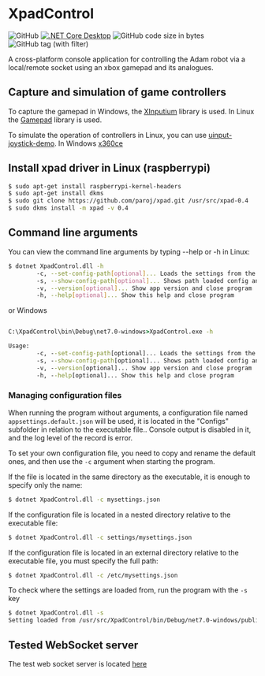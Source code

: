 # XpadControl

![GitHub](https://img.shields.io/github/license/Adam-Software/XpadControl) [![.NET Core Desktop](https://github.com/Adam-Software/XpadControl/actions/workflows/dotnet-desktop.yml/badge.svg)](https://github.com/Adam-Software/XpadControl/actions/workflows/dotnet-desktop.yml) ![GitHub code size in bytes](https://img.shields.io/github/languages/code-size/Adam-Software/XpadControl) ![GitHub tag (with filter)](https://img.shields.io/github/v/tag/Adam-Software/XpadControl)




A cross-platform console application  for controlling the Adam robot via a local/remote socket using an xbox gamepad and its analogues.

## Capture and simulation of game controllers

To capture the gamepad in Windows, the [XInputium](https://github.com/AderitoSilva/XInputium) library is used. In Linux the [Gamepad](https://github.com/nahueltaibo/gamepad) library is used.

To simulate the operation of controllers in Linux, you can use [uinput-joystick-demo](https://github.com/GrantEdwards/uinput-joystick-demo). In Windows [x360ce](https://github.com/x360ce/x360ce)

## Install xpad driver in Linux (raspberrypi)

```bash
$ sudo apt-get install raspberrypi-kernel-headers
$ sudo apt-get install dkms 
$ sudo git clone https://github.com/paroj/xpad.git /usr/src/xpad-0.4
$ sudo dkms install -m xpad -v 0.4
```

## Command line arguments

You can view the command line arguments by typing --help or -h in Linux:

```bash
$ dotnet XpadControl.dll -h
        -c, --set-config-path[optional]... Loads the settings from the specified configuration file path and runs the program
        -s, --show-config-path[optional]... Shows path loaded config and close program
        -v, --version[optional]... Show app version and close program
        -h, --help[optional]... Show this help and close program
```

or Windows

```cmd

C:\XpadControl\bin\Debug\net7.0-windows>XpadControl.exe -h

Usage:
        -c, --set-config-path[optional]... Loads the settings from the specified configuration file path and runs the program
        -s, --show-config-path[optional]... Shows path loaded config and close program
        -v, --version[optional]... Show app version and close program
        -h, --help[optional]... Show this help and close program
```

### Managing configuration files

When running the program without arguments, a configuration file named `appsettings.default.json` will be used, it is located in the "Configs" subfolder in relation to the executable file..
Console output is disabled in it, and the log level of the record is error.

To set your own configuration file, you need to copy and rename the default ones, and then use the `-c` argument when starting the program.

If the file is located in the same directory as the executable, it is enough to specify only the name:

```bash
$ dotnet XpadControl.dll -c mysettings.json

```

If the configuration file is located in a nested directory relative to the executable file:

```bash
$ dotnet XpadControl.dll -c settings/mysettings.json

```

If the configuration file is located in an external directory relative to the executable file, you must specify the full path:

```bash
$ dotnet XpadControl.dll -c /etc/mysettings.json

```

To check where the settings are loaded from, run the program with the `-s` key

```bash
$ dotnet XpadControl.dll -s
Setting loaded from /usr/src/XpadControl/bin/Debug/net7.0-windows/publish/Configs/appsettings.default.json
```

### 

## Tested WebSocket server

The test web socket server is located [here](https://raw.githubusercontent.com/Adam-Software/Adam-SDK/main/servers/GamepadDebugServer.py)


